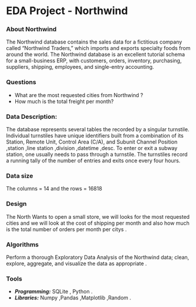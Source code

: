 # EDA Project - Northwind
### About Northwind 
 The Northwind database contains the sales data for a fictitious company called “Northwind Traders,” which imports and exports specialty foods from around the world. The Northwind database is an excellent tutorial schema for a small-business ERP, with customers, orders, inventory, purchasing, suppliers, shipping, employees, and single-entry accounting. 
### Questions 
- What are the most requested cities from Northwind ?
- How much is the total freight per month?
### Data Description:
The database represents several tables the recorded by a singular turnstile. Individual turnstiles have unique identifiers built from a combination of its Station, Remote Unit, Control Area (C/A), and Subunit Channel Position ,station ,line station ,division ,datetime ,desc. To enter or exit a subway station, one usually needs to pass through a turnstile. The turnstiles record a running tally of the number of entries and exits once every four hours.

### Data size 	
  The columns = 14 and the 
  rows = 16818
### Design 
The North Wants to open a small store, we will looks for the most requested cities and we will look at the cost of shipping per month and also how much is the total number of orders per month per citys .

### Algorithms
Perform a thorough Exploratory Data Analysis of the Northwind data; clean, explore, aggregate, and visualize the data as appropriate .
### Tools 
- ***Programming:*** SQLite , Python  .
- ***Libraries:*** Numpy ,Pandas ,Matplotlib ,Random .



